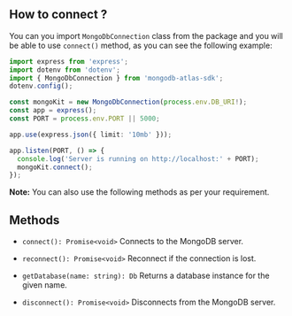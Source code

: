 ## How to connect ?

You can you import `MongoDbConnection` class from the package and you will be able to use `connect()` method, as you can see the following example:

```typescript
import express from 'express';
import dotenv from 'dotenv';
import { MongoDbConnection } from 'mongodb-atlas-sdk';
dotenv.config();

const mongoKit = new MongoDbConnection(process.env.DB_URI!);
const app = express();
const PORT = process.env.PORT || 5000;

app.use(express.json({ limit: '10mb' }));

app.listen(PORT, () => {
  console.log('Server is running on http://localhost:' + PORT);
  mongoKit.connect();
});
```

**Note:** You can also use the following methods as per your requirement.

## Methods

- `connect(): Promise<void>`
  Connects to the MongoDB server.

- `reconnect(): Promise<void>`
  Reconnect if the connection is lost.

- `getDatabase(name: string): Db`
  Returns a database instance for the given name.

- `disconnect(): Promise<void>`
  Disconnects from the MongoDB server.
